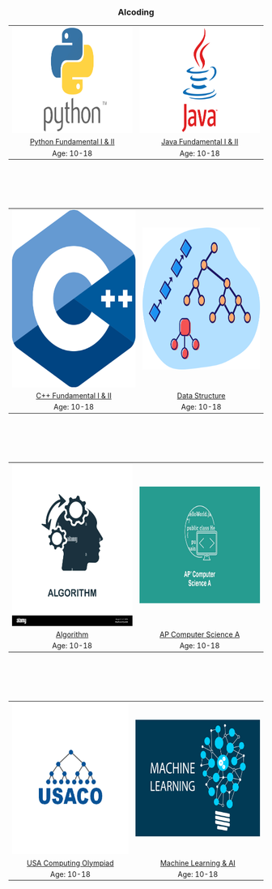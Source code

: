 <h3 style="text-align: center;">AIcoding</h3>

<style>
 td, th {
   border: none!important;
 }
</style>

<table>
  
  <tr>
    <td><img src="./images/Python.png" width=400 height=210></td>
    <td><img src="./images/Java.png" width=400 height=210></td>
  </tr>

  <tr>
    <td><center><a href="./python.html">Python Fundamental I & II</a></center></td>
     <td><center><a href="./java.html">Java Fundamental I & II</a></center></td>
  </tr>

  <tr>
    <td><center>Age: 10-18</center></td>
     <td><center>Age: 10-18</center></td>
  </tr>
 </table>

<br/><br/>
<br/><br/>

<table>

  <tr>
    <td><img src="./images/cplusplus.png" width=400 height=350></td>
    <td><img src="./images/datastructure.png" width=400 height=280></td>
  </tr>

  <tr>
    <td><center><a href="./cplusplus.html">C++ Fundamental I & II</a></center></td>
     <td><center><a href="./datastructure.html">Data Structure</a></center></td>
  </tr>

  <tr>
    <td><center>Age: 10-18</center></td>
     <td><center>Age: 10-18</center></td>
  </tr>
 </table>

<br/><br/>
<br/><br/>

<table>

  <tr>
    <td><img src="./images/algorithm.jpg" width=400 height=320></td>
    <td><img src="./images/APCSA.jpg" width=400 height=230></td>
  </tr>

  <tr>
    <td><center><a href="./algorithm.html">Algorithm</a></center></td>
     <td><center><a href="./APCSA.html">AP Computer Science A</a></center></td>
  </tr>

  <tr>
    <td><center>Age: 10-18</center></td>
     <td><center>Age: 10-18</center></td>
  </tr>
 </table>

<br/><br/>
<br/><br/>

<table>

  <tr>
    <td><img src="./images/USACO.png" width=360 height=300></td>
    <td><img src="./images/machinelearning.jpg" width=400 height=230></td>
  </tr>

  <tr>
    <td><center><a href="./USACO.html">USA Computing Olympiad</a></center></td>
     <td><center><a href="./MachineLearning.html">Machine Learning & AI</a></center></td>
  </tr>

  <tr>
    <td><center>Age: 10-18</center></td>
     <td><center>Age: 10-18</center></td>
  </tr>
 </table>
